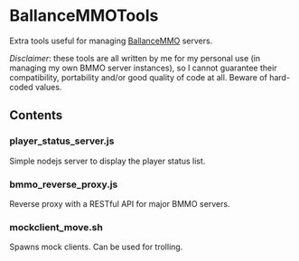 # BallanceMMOTools

Extra tools useful for managing [BallanceMMO](https://github.com/Swung0x48/BallanceMMO/) servers.

*Disclaimer*: these tools are all written by me for my personal use (in managing my own BMMO server instances), so I cannot guarantee their compatibility, portability and/or good quality of code at all. Beware of hard-coded values.

## Contents

### player_status_server.js

Simple nodejs server to display the player status list.

### bmmo_reverse_proxy.js

Reverse proxy with a RESTful API for major BMMO servers.

### mockclient_move.sh

Spawns mock clients. Can be used for trolling.
